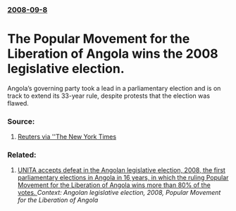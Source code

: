 ### [2008-09-8](/news/2008/09/8/index.md)

#  The Popular Movement for the Liberation of Angola wins the 2008 legislative election. 

Angola’s governing party took a lead in a parliamentary election and is on track to extend its 33-year rule, despite protests that the election was flawed.


### Source:

1. [Reuters via ''The New York Times](http://www.nytimes.com/2008/09/09/world/africa/09briefs-GOVERNINGPAR_BRF.html)

### Related:

1. [ UNITA accepts defeat in the Angolan legislative election, 2008, the first parliamentary elections in Angola in 16 years, in which the ruling Popular Movement for the Liberation of Angola wins more than 80% of the votes. ](/news/2008/09/9/unita-accepts-defeat-in-the-angolan-legislative-election-2008-the-first-parliamentary-elections-in-angola-in-16-years-in-which-the-rulin.md) _Context: Angolan legislative election, 2008, Popular Movement for the Liberation of Angola_
